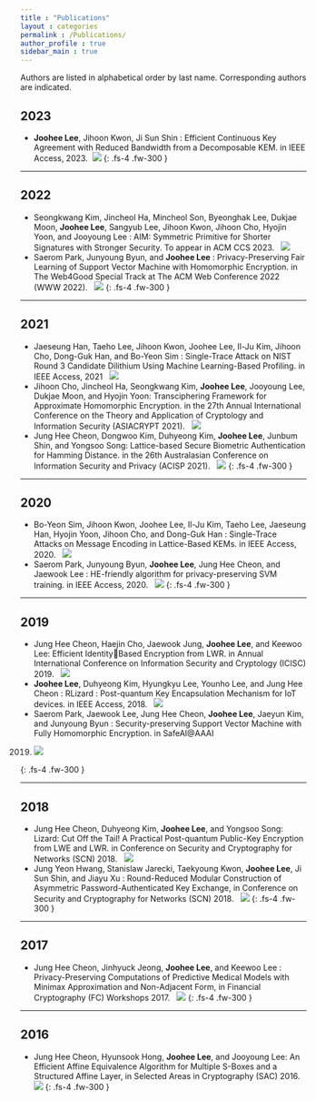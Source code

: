 ```yaml
---
title : "Publications"
layout : categories
permalink : /Publications/
author_profile : true
sidebar_main : true
---
```


Authors are listed in alphabetical order by last name. Corresponding authors are indicated.

## 2023  
- **Joohee Lee**, Jihoon Kwon, Ji Sun Shin : Efficient Continuous Key Agreement with Reduced
Bandwidth from a Decomposable KEM. in IEEE Access, 2023.  &nbsp;<img src="https://img.shields.io/badge/IEEE Access-512BD4?style=flat-square&logo=IEEE Access&logoColor=blue"/>
{: .fs-4 .fw-300 }

---
## 2022  
- Seongkwang Kim, Jincheol Ha, Mincheol Son, Byeonghak Lee, Dukjae Moon, **Joohee Lee**,
Sangyub Lee, Jihoon Kwon, Jihoon Cho, Hyojin Yoon, and Jooyoung Lee : AIM: Symmetric Primitive for Shorter Signatures with Stronger Security. To appear in ACM CCS 2023.  &nbsp; <img src="https://img.shields.io/badge/ACM CCS-512BD4?style=flat-square&logo=ACM CCS&logoColor=purple"/><br>
- Saerom Park, Junyoung Byun, and **Joohee Lee** : Privacy-Preserving Fair Learning of Support
Vector Machine with Homomorphic Encryption. in The Web4Good Special Track at The ACM
Web Conference 2022 (WWW 2022). &nbsp;  <img src="https://img.shields.io/badge/WWW-512BD4?style=flat-square&logo=WWW&logoColor=purple"/>
{: .fs-4 .fw-300 }

---
## 2021  
- Jaeseung Han, Taeho Lee, Jihoon Kwon, Joohee Lee, Il-Ju Kim, Jihoon Cho, Dong-Guk Han,
and Bo-Yeon Sim : Single-Trace Attack on NIST Round 3 Candidate Dilithium Using Machine
Learning-Based Profiling. in IEEE Access, 2021  &nbsp; <img src="https://img.shields.io/badge/IEEE Access-512BD4?style=flat-square&logo=IEEE Access&logoColor=purple"/><br>
- Jihoon Cho, Jincheol Ha, Seongkwang Kim, **Joohee Lee**, Jooyoung Lee, Dukjae Moon, and
Hyojin Yoon: Transciphering Framework for Approximate Homomorphic Encryption. in the 27th
Annual International Conference on the Theory and Application of Cryptology and Information
Security (ASIACRYPT 2021).  &nbsp; <img src="https://img.shields.io/badge/ASIACRYPT-512BD4?style=flat-square&logo=ASIACRYPT&logoColor=purple"/><br>
- Jung Hee Cheon, Dongwoo Kim, Duhyeong Kim, **Joohee Lee**, Junbum Shin, and Yongsoo
Song: Lattice-based Secure Biometric Authentication for Hamming Distance. in the 26th Australasian Conference on Information Security and Privacy (ACISP 2021).  &nbsp; <img src="https://img.shields.io/badge/ACISP-512BD4?style=flat-square&logo=ACISP&logoColor=purple"/>
{: .fs-4 .fw-300 }

---
## 2020  
- Bo-Yeon Sim, Jihoon Kwon, Joohee Lee, Il-Ju Kim, Taeho Lee, Jaeseung Han, Hyojin Yoon,
Jihoon Cho, and Dong-Guk Han : Single-Trace Attacks on Message Encoding in Lattice-Based
KEMs. in IEEE Access, 2020.  &nbsp; <img src="https://img.shields.io/badge/IEEE Access-512BD4?style=flat-square&logo=IEEE Access&logoColor=purple"/><br>
- Saerom Park, Junyoung Byun, **Joohee Lee**, Jung Hee Cheon, and Jaewook Lee : HE-friendly
algorithm for privacy-preserving SVM training. in IEEE Access, 2020. &nbsp;  <img src="https://img.shields.io/badge/IEEE Access-512BD4?style=flat-square&logo=IEEE Access&logoColor=purple"/>
{: .fs-4 .fw-300 }

---
## 2019  
- Jung Hee Cheon, Haejin Cho, Jaewook Jung, **Joohee Lee**, and Keewoo Lee: Efficient IdentityBased Encryption from LWR. in Annual International Conference on Information Security and
Cryptology (ICISC) 2019.  &nbsp; <img src="https://img.shields.io/badge/ICISC-512BD4?style=flat-square&logo=ICISC&logoColor=purple"/><br>
- **Joohee Lee**, Duhyeong Kim, Hyungkyu Lee, Younho Lee, and Jung Hee Cheon : RLizard : 
Post-quantum Key Encapsulation Mechanism for IoT devices. in IEEE Access, 2018.  &nbsp; <img src="https://img.shields.io/badge/IEEE Access-512BD4?style=flat-square&logo=IEEE Access&logoColor=purple"/><br>
- Saerom Park, Jaewook Lee, Jung Hee Cheon, **Joohee Lee**, Jaeyun Kim, and Junyoung Byun : 
Security-preserving Support Vector Machine with Fully Homomorphic Encryption. in SafeAI@AAAI
2019. <img src="https://img.shields.io/badge/AAAI-512BD4?style=flat-square&logo=AAAI&logoColor=purple"/>
{: .fs-4 .fw-300 }

---
## 2018  
- Jung Hee Cheon, Duhyeong Kim, **Joohee Lee**, and Yongsoo Song: Lizard: Cut Off the Tail! A
Practical Post-quantum Public-Key Encryption from LWE and LWR. in Conference on Security
and Cryptography for Networks (SCN) 2018.  &nbsp; <img src="https://img.shields.io/badge/SCN-512BD4?style=flat-square&logo=SCN&logoColor=purple"/><br>
- Jung Yeon Hwang, Stanislaw Jarecki, Taekyoung Kwon, **Joohee Lee**, Ji Sun Shin, and Jiayu Xu : 
Round-Reduced Modular Construction of Asymmetric Password-Authenticated Key Exchange, in
Conference on Security and Cryptography for Networks (SCN) 2018.  &nbsp; <img src="https://img.shields.io/badge/SCN-512BD4?style=flat-square&logo=SCN&logoColor=purple"/>
{: .fs-4 .fw-300 }

---
## 2017  
- Jung Hee Cheon, Jinhyuck Jeong, **Joohee Lee**, and Keewoo Lee : Privacy-Preserving Computations of Predictive Medical Models with Minimax Approximation and Non-Adjacent Form, in
Financial Cryptography (FC) Workshops 2017.  &nbsp; <img src="https://img.shields.io/badge/FC-512BD4?style=flat-square&logo=FC&logoColor=purple"/>
{: .fs-4 .fw-300 }

---
## 2016  
- Jung Hee Cheon, Hyunsook Hong, **Joohee Lee**, and Jooyoung Lee: An Efficient Affine Equivalence Algorithm for Multiple S-Boxes and a Structured Affine Layer, in Selected Areas in Cryptography (SAC) 2016.  &nbsp;<img src="https://img.shields.io/badge/SAC-512BD4?style=flat-square&logo=SAC&logoColor=purple"/>
{: .fs-4 .fw-300 }
<br>